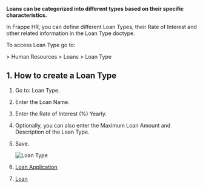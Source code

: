**Loans can be categorized into different types based on their specific characteristics.**

In Frappe HR, you can define different Loan Types, their Rate of Interest and other related information in the Loan Type doctype.

To access Loan Type go to:

\> Human Resources > Loans > Loan Type

## 1\. How to create a Loan Type

1.  Go to: Loan Type.
2.  Enter the Loan Name.
3.  Enter the Rate of Interest (%) Yearly.
4.  Optionally, you can also enter the Maximum Loan Amount and Description of the Loan Type.
5.  Save.
    
    ![Loan Type](https://docs.erpnext.com/files/loan-type.png)
    

1.  [Loan Application](https://docs.erpnext.com/docs/v14/user/manual/en/human-resources/loan-application)
2.  [Loan](https://docs.erpnext.com/docs/v14/user/manual/en/human-resources/loan)